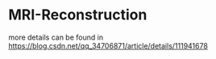 # MRI-Reconstruction

more details can be found in https://blog.csdn.net/qq_34706871/article/details/111941678
